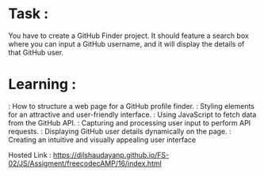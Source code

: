 # Task : 
You have to create a GitHub Finder project. It should feature a search box where you can input a GitHub username, and it will display the details of that GitHub user.

# Learning :
: How to structure a web page for a GitHub profile finder.
: Styling elements for an attractive and user-friendly interface.
: Using JavaScript to fetch data from the GitHub API.
: Capturing and processing user input to perform API requests.
: Displaying GitHub user details dynamically on the page.
: Creating an intuitive and visually appealing user interface



Hosted Link : https://dilshaudayanp.github.io/FS-02/JS/Assigment/freecodecAMP/16/index.html